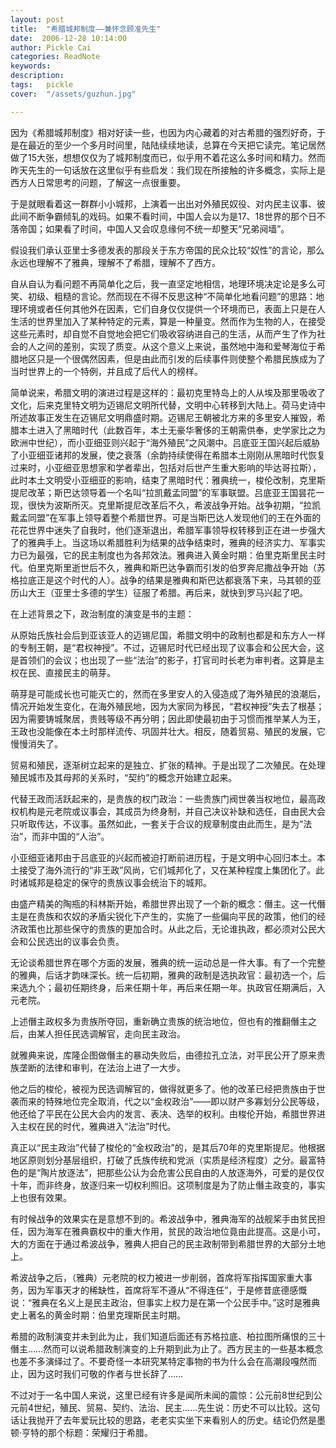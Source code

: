 ```yaml
---
layout: post  
title:  "希腊城邦制度——兼怀念顾准先生"
date:  2006-12-28 10:14:00
author: Pickle Cai  
categories: ReadNote  
keywords: 
description:   
tags:	pickle   
cover:  "/assets/guzhun.jpg"  

---
```


因为《希腊城邦制度》相对好读一些，也因为内心藏着的对古希腊的强烈好奇，于是在最近的至少一个多月时间里，陆陆续续地读，总算在今天把它读完。笔记居然做了15大张，想想仅仅为了城邦制度而已，似乎用不着花这么多时间和精力。然而昨天先生的一句话放在这里似乎有些启发：我们现在所接触的许多概念，实际上是西方人日常思考的问题，了解这一点很重要。

于是就眼看着这一群群小小城邦，上演着一出出对外殖民奴役、对内民主议事、彼此间不断争霸倾轧的戏码。如果不看时间，中国人会以为是17、18世界的那个日不落帝国；如果看了时间，中国人又会叹息缘何不统一却整天“兄弟阋墙”。

假设我们承认亚里士多德发表的那段关于东方帝国的民众比较“奴性”的言论，那么永远也理解不了雅典，理解不了希腊，理解不了西方。

自从自认为看问题不再简单化之后，我一直坚定地相信，地理环境决定论是多么可笑、初级、粗糙的言论。然而现在不得不反思这种“不简单化地看问题”的思路：地理环境或者任何其他外在因素，它们自身仅仅提供一个环境而已，表面上只是在人生活的世界里加入了某种特定的元素，算是一种量变。然而作为生物的人，在接受这些元素时，却自觉不自觉地会把它们吸收容纳进自己的生活，从而产生了作为社会的人之间的差别，实现了质变。从这个意义上来说，虽然地中海和爱琴海位于希腊地区只是一个很偶然因素，但是由此而引发的后续事件则使整个希腊民族成为了当时世界上的一个特例，并且成了后代人的榜样。

简单说来，希腊文明的演进过程是这样的：最初克里特岛上的人从埃及那里吸收了文化，后来克里特文明为迈锡尼文明所代替，文明中心转移到大陆上。荷马史诗中所述故事正发生在迈锡尼文明鼎盛时期。迈锡尼王朝被北方来的多里安人摧毁，希腊本土进入了黑暗时代（此数百年，本土无豪华奢侈的王朝需供奉，史学家比之为欧洲中世纪），而小亚细亚则兴起于“海外殖民”之风潮中。吕底亚王国兴起后威胁了小亚细亚诸邦的发展，使之衰落（余韵持续使得在希腊本土刚刚从黑暗时代恢复过来时，小亚细亚思想家和学者辈出，包括对后世产生重大影响的毕达哥拉斯），此时本土文明受小亚细亚的影响，结束了黑暗时代：雅典统一，梭伦改制，克里斯提尼改革；斯巴达领导着一个名叫“拉凯戴孟同盟”的军事联盟。吕底亚王国昙花一现，很快为波斯所灭。克里斯提尼改革后不久，希波战争开始。战争初期，“拉凯戴孟同盟”在军事上领导着整个希腊世界。可是当斯巴达人发现他们的王在外面的花花世界中迷失了自我时，他们逐渐退出，希腊军事领导权转移到正在进一步强大了的雅典手上。当这场以希腊胜利为结果的战争结束时，雅典的经济实力、军事实力已为最强，它的民主制度也为各邦效法。雅典进入黄金时期：伯里克斯里民主时代。伯里克斯里逝世后不久，雅典和斯巴达争霸而引发的伯罗奔尼撒战争开始（苏格拉底正是这个时代的人）。战争的结果是雅典和斯巴达都衰落下来，马其顿的亚历山大王（亚里士多德的学生）征服了希腊。再后来，就快到罗马兴起了吧。

在上述背景之下，政治制度的演变是书的主题：

从原始氏族社会后到亚该亚人的迈锡尼国，希腊文明中的政制也都是和东方人一样的专制王朝，是“君权神授”。不过，迈锡尼时代已经出现了议事会和公民大会，这是首领们的会议；也出现了一些“法治”的影子，打官司时长老为审判者。这算是主权在民、直接民主的萌芽。

萌芽是可能成长也可能灭亡的，然而在多里安人的入侵造成了海外殖民的浪潮后，情况开始发生变化，在海外殖民地，因为大家同为移民，“君权神授”失去了根基；因为需要铸城聚居，贵贱等级不再分明；因此即使最初由于习惯而推举某人为王，王政也没能像在本土时那样流传、巩固并壮大。相反，随着贸易、殖民的发展，它慢慢消失了。

贸易和殖民，逐渐树立起来的是独立、扩张的精神。于是出现了二次殖民。在处理殖民城市及其母邦的关系时，“契约”的概念开始建立起来。

代替王政而活跃起来的，是贵族的权门政治：一些贵族门阀世袭当权地位，最高政权机构是元老院或议事会，其成员为终身制，并自己决议补缺和选任，自由民大会只听取传达，不议事。虽然如此，一套关于合议的规章制度由此而生，是为“法治”，而非中国的“人治”。

小亚细亚诸邦由于吕底亚的兴起而被迫打断前进历程，于是文明中心回归本土。本土接受了海外流行的“非王政”风尚，它们城邦化了，又在某种程度上集团化了。此时诸城邦是稳定的保守的贵族议事会统治下的城邦。

  由盛产精美的陶瓶的科林斯开始，希腊世界出现了一个新的概念：僭主。这一代僭主是在贵族和农奴的矛盾尖锐化下产生的，实施了一些偏向平民的政策，他们的经济政策也比那些保守的贵族的更加合时。从此之后，无论谁执政，都必须对公民大会和公民选出的议事会负责。

  无论谈希腊世界在哪个方面的发展，雅典的统一运动总是一件大事。有了一个完整的雅典，后话才韵味深长。统一后初期，雅典的政制是选执政官：最初选一个，后来选九个；最初任期终身，后来任期十年，再后来任期一年。执政官任期满后，入元老院。

  上述僭主政权多为贵族所夺回，重新确立贵族的统治地位，但也有的推翻僭主之后，由某人担任民选调解官，走向民主政治。

就雅典来说，库隆企图做僭主的暴动失败后，由德拉孔立法，对平民公开了原来贵族垄断的法律和审判，在法治上进了一大步。

他之后的梭伦，被视为民选调解官的，做得就更多了。他的改革已经把贵族由于世袭而来的特殊地位完全取消，代之以“金权政治”——即以财产多寡划分公民等级，他还给了平民在公民大会内的发言、表决、选举的权利。由梭伦开始，希腊世界进入主权在民的时代，雅典进入“法治”时代。

真正以“民主政治”代替了梭伦的“金权政治”的，是其后70年的克里斯提尼。他根据地区原则划分基层组织，打破了氏族传统和党派（实质是经济程度）之分。最富特色的是“陶片放逐法”，把那些公认为会危害公民自由的人放逐海外，可爱的是仅仅十年，而非终身，放逐归来一切权利照旧。这项制度是为了防止僭主政变的，事实上也很有效果。

有时候战争的效果实在是意想不到的。希波战争中，雅典海军的战舰桨手由贫民担任，因为海军在雅典霸权中的重大作用，贫民的政治地位竟由此提高。这是小可，大的方面在于通过希波战争，雅典人把自己的民主政制带到希腊世界的大部分土地上。

希波战争之后，（雅典）元老院的权力被进一步削弱，首席将军指挥国家重大事务，因为军事天才的稀缺性，首席将军不遵从“不得连任”，于是修昔底德感慨说：“雅典在名义上是民主政治，但事实上权力是在第一个公民手中。”这时是雅典史上著名的黄金时期：伯里克理斯民主时期。

希腊的政制演变并未到此为止，我们知道后面还有苏格拉底、柏拉图所痛恨的三十僭主……然而可以说希腊政制演变的上升期到此为止了。西方民主的一些基本概念也差不多演绎过了。不要奇怪一本研究某特定事物的书为什么会在高潮段嘎然而止，因为这时我们可敬的作者与世长辞了……

不过对于一名中国人来说，这里已经有许多是闻所未闻的震惊：公元前8世纪到公元前4世纪，殖民、贸易、契约、法治、民主……先生说：历史不可以比较。这句话让我抛开了去年爱玩比较的思路，老老实实坐下来看别人的历史。结论仍然是墨顿·亨特的那个标题：荣耀归于希腊。